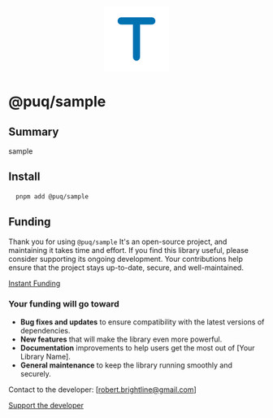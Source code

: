 <p align="center">
  <img src="https://raw.githubusercontent.com/rbrightline/puq/refs/heads/main/libs/sample/favicon.png" alt="Logo" />
</p>

# @puq/sample

## Summary

sample

## Install

```bash
  pnpm add @puq/sample
```

## Funding

Thank you for using `@puq/sample` It's an open-source project, and maintaining it takes time and effort. If you find this library useful, please consider supporting its ongoing development. Your contributions help ensure that the project stays up-to-date, secure, and well-maintained.

[Instant Funding](https://cash.app/$puqlib)

### Your funding will go toward

- **Bug fixes and updates** to ensure compatibility with the latest versions of dependencies.
- **New features** that will make the library even more powerful.
- **Documentation** improvements to help users get the most out of [Your Library Name].
- **General maintenance** to keep the library running smoothly and securely.

Contact to the developer: [robert.brightline@gmail.com]

[Support the developer](https://cash.app/$puqlib)
